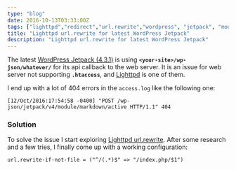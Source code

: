 ```yaml
---
type: "blog"
date: 2016-10-13T03:33:00Z
tags: ["lighttpd","redirect","url.rewrite","wordpress", "jetpack", "mod_rewrite"]
title: "Lighttpd url.rewrite for latest WordPress Jetpack"
description: "Lighttpd url.rewrite for latest WordPress Jetpack"
---
```


The latest [WordPress Jetpack (4.3.1)](https://wordpress.org/plugins/jetpack/) is using __`<your-site>/wp-json/whatever/`__ for its api callback to the web server. It is an issue for web server not supporting __`.htaccess`__, and [Lighttpd](https://redmine.lighttpd.net) is one of them.
<!--more-->

I end up with a lot of 404 errors in the `access.log` like the following one:

```log
[12/Oct/2016:17:54:58 -0400] "POST /wp-json/jetpack/v4/module/markdown/active HTTP/1.1" 404
```

### Solution

To solve the issue I start exploring [Lighttpd url.rewrite](https://redmine.lighttpd.net/projects/1/wiki/docs_modrewrite). After some research and a few tries, I finally come up with a working configuration:

```lighttpd
url.rewrite-if-not-file = ("^/(.*)$" => "/index.php/$1")
```
